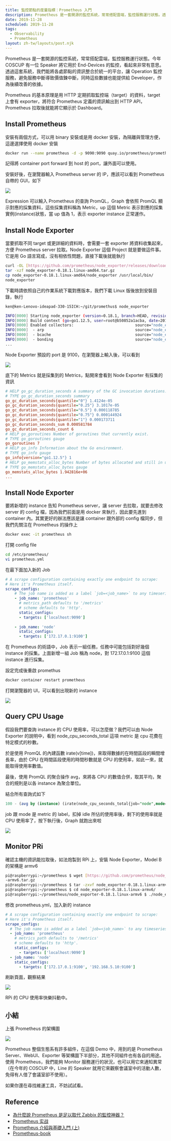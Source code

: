 ```yaml
---
title: 監控節點的度量指標：Prometheus 入門
description: Prometheus 是一套開源的監控系統，常常搭配雲端，監控服務運行狀態。透過這套系統，我們能將各處節點的資訊整合於統一的平台，讓 Operation 監控服務，避免服務中斷導致價值鍊中斷，同時這些數據也能提供給 Developer，作為後續改善的依據。…
date: 2019-11-28
scheduled: 2019-11-28
tags:
  - Observability
  - Prometheus
layout: zh-tw/layouts/post.njk
---
```


Prometheus 是一套開源的監控系統，常常搭配雲端，監控服務運行狀態。今年 COSCUP 有一位 Speaker 將它用於 End-Devices 的監控，看起來非常有意思。透過這套系統，我們能將各處節點的資訊整合於統一的平台，讓 Operation 監控服務，避免服務中斷導致價值鍊中斷，同時這些數據也能提供給 Developer，作為後續改善的依據。

Prometheus 的基本原理是用 HTTP 定期抓取監控端（target）的資料，target 上會有 exporter，將符合 Prometheus 定義的資訊輸出到 HTTP API，Prometheus 拉取後就能將它顯示於 Dashboard。

## Install Prometheus

安裝有兩個方式，可以用 binary 安裝或是用 docker 安裝，為隔離與管理方便，這邊選擇使用 docker 安裝

```bash
docker run --name prometheus -d -p 9090:9090 quay.io/prometheus/prometheus 
```

記得將 container port forward 到 host 的 port，讓外面可以使用。

安裝好後，在瀏覽器輸入 Prometheus server 的 IP，應該可以看到 Prometheus 自帶的 GUI，如下

![](/img/posts/2019/use-prometheus-to-monitor-end-devices/prom-1.png)

Expression 可以輸入 Prometheus 的查詢 PromQL，Graph 會依照 PromQL 顯示對應的採集資料，這些採集資料稱為 Metric，up 這個 Metric 表示對應的採集實例(instance)狀態，當 up 值為 1，表示 exporter instance 正常運作。

## Install Node Exporter

當要抓取不同 target 或更詳細的資料時，會需要一套 exporter 將資料收集起來，方便 Prometheus server 拉取。Node Exporter 這個 Project 就是要做這件事。它是用 Go 語言寫成，沒有相依性問題，直接下載後就能執行

```bash
curl -OL [https://github.com/prometheus/node_exporter/releases/download/v0.18.1/node_exporter-0.18.1.linux-amd64.tar.gz](https://github.com/prometheus/node_exporter/releases/download/v0.18.1/node_exporter-0.18.1.linux-amd64.tar.gz)
tar -xzf node_exporter-0.18.1.linux-amd64.tar.gz
cp node_exporter-0.18.1.linux-amd64/node_exporter /usr/local/bin/
node_exporter
```

下載時請依照自己的作業系統下載對應版本，我們下載 Linux 版後放到安裝目錄，執行

```bash
ken@ken-Lenovo-ideapad-330-15ICH:~/git/promethus$ node_exporter

INFO[0000] Starting node_exporter (version=0.18.1, branch=HEAD, revision=3db77732e925c08f675d7404a8c46466b2ece83e)  source="node_exporter.go:156"                                  
INFO[0000] Build context (go=go1.12.5, user=root@b50852a1acba, date=20190604-16:41:18)  source="node_exporter.go:157"              
INFO[0000] Enabled collectors:                           source="node_exporter.go:97"                         
INFO[0000]  - arp                                        source="node_exporter.go:104"                        
INFO[0000]  - bcache                                     source="node_exporter.go:104"                        
INFO[0000]  - bonding                                    source="node_exporter.go:104"
...
```

Node Exporter 預設的 port 是 9100，在瀏覽器上輸入後，可以看到

![](/img/posts/2019/use-prometheus-to-monitor-end-devices/prom-2.png)

底下的 Metrics 就是採集到的 Metrics，點開來會看到 Node Exporter 有採集的資訊

```ini
# HELP go_gc_duration_seconds A summary of the GC invocation durations.
# TYPE go_gc_duration_seconds summary
go_gc_duration_seconds{quantile="0"} 1.4124e-05
go_gc_duration_seconds{quantile="0.25"} 3.1017e-05
go_gc_duration_seconds{quantile="0.5"} 0.000118785
go_gc_duration_seconds{quantile="0.75"} 0.000144924
go_gc_duration_seconds{quantile="1"} 0.000173711
go_gc_duration_seconds_sum 0.000581784
go_gc_duration_seconds_count 6
# HELP go_goroutines Number of goroutines that currently exist.
# TYPE go_goroutines gauge
go_goroutines 7
# HELP go_info Information about the Go environment.
# TYPE go_info gauge
go_info{version="go1.12.5"} 1
# HELP go_memstats_alloc_bytes Number of bytes allocated and still in use.
# TYPE go_memstats_alloc_bytes gauge
go_memstats_alloc_bytes 1.942816e+06
...
```

## Install Node Exporter

要將新增的 instance 告知 Prometheus server，讓 server 去拉取，就要去修改 server 的 config 檔，因為我們前面是用 docker 來執行，因此要先進到 container 內。其實更好的辦法應該是讓 container 跟外部的 config 檔同步，但我們先關注在 Prometheus 的操作上

```bash
docker exec -it prometheus sh
```

打開 config file

```bash
cd /etc/prometheus/
vi prometheus.yml
```

在最下面加入新的 Job

```yaml
# A scrape configuration containing exactly one endpoint to scrape:
# Here it's Prometheus itself.    
scrape_configs:     
    # The job name is added as a label `job=<job_name>` to any timeseries scraped from this config.       
    - job_name: 'prometheus'          
      # metrics_path defaults to '/metrics'  
      # scheme defaults to 'http'.                          
      static_configs:             
      - targets: ['localhost:9090']
                    
    - job_name: 'node'
      static_configs:
      - targets: ['172.17.0.1:9100']
```

在 Prometheus 的術語中，Job 表示一組任務，任務中可能包括對好幾個 instance 的採集。上面新增一組 Job 稱為 node，對 172.17.0.1:9100 這個 instance 進行採集。

設定完成後重啟 promethus

```bash
docker container restart prometheus
```

打開瀏覽器的 UI，可以看到出現新的 instance

![](/img/posts/2019/use-prometheus-to-monitor-end-devices/prom-3.png)

## Query CPU Usage

假設我們要查詢 instance 的 CPU 使用率，可以怎麼做？我們可以由 Node Exporter 的說明中，看到 node_cpu_seconds_total 這項 metric 是 cpu 花費在特定模式的秒數。

於是使用 PromQL 的內建函數 irate(v[time])，來取得數據的在時間區段的瞬間增長率，由於 CPU 在時間區段使用的時間秒數就是 CPU 的使用率，如此一來，就能取得使用率數值。

最後，使用 PromQL 的聚合操作 avg，來將各 CPU 的數值合併，取其平均，聚合的規則是以各 instance 為聚合單位。

結合所有查詢式如下

```sql
100 - (avg by (instance) (irate(node_cpu_seconds_total{job="node",mode="idle"}[5m])) * 100)
```

job 跟 mode 是 metric 的 label，扣掉 idle 所佔的使用率後，剩下的使用率就是 CPU 使用率了，按下執行後，Graph 就跑出來啦

![](/img/posts/2019/use-prometheus-to-monitor-end-devices/prom-4.png)

## Monitor PRi

確認主機的資訊能拉取後，如法炮製到 RPi 上，安裝 Node Exporter，Model B 的架構是 armv6

```bash
pi@raspberrypi:~/prometheus $ wget [https://github.com/prometheus/node_exporter/releases/download/v0.18.1/node_exporter-0.18.1.linux](https://github.com/prometheus/node_exporter/releases/download/v0.18.1/node_exporter-0.18.1.linux)
-armv6.tar.gz
pi@raspberrypi:~/prometheus $ tar -zxvf node_exporter-0.18.1.linux-armv6.tar.gz
pi@raspberrypi:~/prometheus $ cd node_exporter-0.18.1.linux-armv6/
pi@raspberrypi:~/prometheus/node_exporter-0.18.1.linux-armv6 $ ./node_exporter
```

修改 prometheus.yml，加入新的 instance

```yaml
# A scrape configuration containing exactly one endpoint to scrape:
# Here it's Prometheus itself.
scrape_configs:
  # The job name is added as a label `job=<job_name>` to any timeseries scraped from this config.
  - job_name: 'prometheus'
    # metrics_path defaults to '/metrics'
    # scheme defaults to 'http'.
    static_configs:
      - targets: ['localhost:9090']
  - job_name: 'node'
    static_configs:
      - targets: ['172.17.0.1:9100', '192.168.5.10:9100']
```

刷新頁面，觀察結果

![](/img/posts/2019/use-prometheus-to-monitor-end-devices/prom-5.png)

RPi 的 CPU 使用率快樂抖動中。

## 小結

上張 Prometheus 的架構圖

![](/img/posts/2019/use-prometheus-to-monitor-end-devices/prom-6.jpg)

Prometheus 整個生態系有許多組件，在這個 Demo 中，用到的是 Prometheus Server、WebUI、Exporter 等架構圖下半部分，其他不同組件也有各自的用途。使用 Prometheus，我們能夠 Monitor 服務運行的狀況，也可以用它來通知異常（在今年的 COSCUP 中，Line 的 Speaker 就用它來觀察會議室中的活動人數，免得有人借了會議室卻不使用）。

如果你還在尋找維運工具，不妨試試看。

## Reference

- [為什麼說 Prometheus 是足以取代 Zabbix 的監控神器？](https://zhuanlan.zhihu.com/p/91215371)
- [Prometheus 实战](https://songjiayang.gitbooks.io/prometheus/content/)
- [Prometheus 介紹與基礎入門 (上)](https://www.inwinstack.com/2018/11/14/prometheus-introduction-1/)
- [Prometheus-book](https://yunlzheng.gitbook.io/prometheus-book/)
